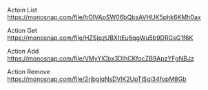 Actoin List https://monosnap.com/file/hOIVApSW06bQbsAVHUK5phk6KMh0ax

Action Get https://monosnap.com/file/HZSjpzUBXItEu6qgWu5b9DRGsG1f6K

Action Add https://monosnap.com/file/VMyYlCbx3DIhCKfocZB9ApzYFgNBJz

Action Remove https://monosnap.com/file/2rjbglqNsDVlK2UpTiSgi34fopM8Gb
